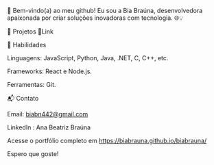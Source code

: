 
🌟
Bem-vindo(a) ao meu github! Eu sou a Bia Braúna, desenvolvedora apaixonada por criar soluções inovadoras com tecnologia. 🌐💡

🚀 Projetos
 🔗Link
 
💼 Habilidades

Linguagens: JavaScript, Python, Java, .NET, C, C++, etc.

Frameworks: React e Node.js.

Ferramentas: Git.

📬 Contato

Email: biabn442@gmail.com

LinkedIn : Ana Beatriz Braúna

Acesse o portfólio completo em https://biabrauna.github.io/biabrauna/

Espero que goste!
